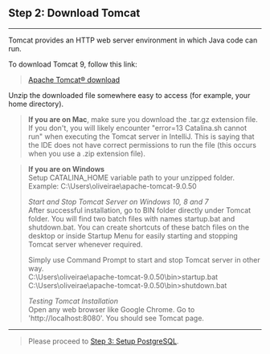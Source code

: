 ## Step 2: Download Tomcat

---

Tomcat provides an HTTP web server environment in which Java code can run.

To download Tomcat 9, follow this link:

> [Apache Tomcat® download](https://tomcat.apache.org/download-90.cgi)

Unzip the downloaded file somewhere easy to access (for example, your home directory).

> **If you are on Mac**, make sure you download the .tar.gz extension file. If you don't, you will likely 
encounter "error=13 Catalina.sh cannot run" when executing the Tomcat server in IntelliJ. This is saying that the IDE 
does not have correct permissions to run the file (this occurs when you use a .zip extension file).

> **If you are on Windows**  
> Setup CATALINA_HOME variable path to your unzipped folder. Example: C:\Users\oliveirae\apache-tomcat-9.0.50  
> 
> *Start and Stop Tomcat Server on Windows 10, 8 and 7*  
> After successful installation, go to BIN folder directly under Tomcat folder. You will find two batch files with 
> names startup.bat and shutdown.bat. You can create shortcuts of these batch files on the desktop or inside Startup 
> Menu for easily starting and stopping Tomcat server whenever required.  
> 
> Simply use Command Prompt to start and stop Tomcat server in other way.  
> C:\Users\oliveirae\apache-tomcat-9.0.50\bin>startup.bat  
> C:\Users\oliveirae\apache-tomcat-9.0.50\bin>shutdown.bat 
> 
> *Testing Tomcat Installation*  
> Open any web browser like Google Chrome. Go to 'http://localhost:8080'. You should see Tomcat page.

---

> Please proceed to [Step 3: Setup PostgreSQL](3_postgresql_setup.md).
